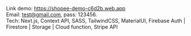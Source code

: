 Link demo: https://shopee-demo-c6d2b.web.app \
Email: test@gmail.com, pass: 123456.\
Tech: Next.js, Context API, SASS, TailwindCSS, MaterialUI, Firebase Auth | Firestore | Storage | Cloud function, Stripe
API
